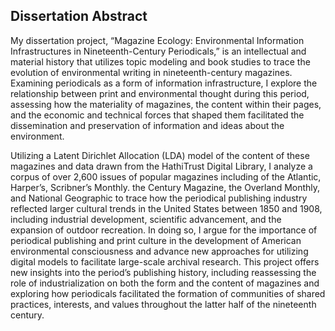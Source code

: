 ## Dissertation Abstract

My dissertation project, “Magazine Ecology: Environmental Information Infrastructures in Nineteenth-Century Periodicals,” is an intellectual and material history that utilizes topic modeling and book studies to trace the evolution of environmental writing in nineteenth-century magazines. Examining periodicals as a form of information infrastructure, I explore the relationship between print and environmental thought during this period, assessing how the materiality of magazines, the content within their pages, and the economic and technical forces that shaped them facilitated the dissemination and preservation of information and ideas about the environment.

Utilizing a Latent Dirichlet Allocation (LDA) model of the content of these magazines and data drawn from the HathiTrust Digital Library, I analyze a corpus of over 2,600 issues of popular magazines including of the Atlantic, Harper’s, Scribner’s Monthly. the Century Magazine, the Overland Monthly, and National Geographic to trace how the periodical publishing industry reflected larger cultural trends in the United States between 1850 and 1908, including industrial development, scientific advancement, and the expansion of outdoor recreation. In doing so, I argue for the importance of periodical publishing and print culture in the development of American environmental consciousness and advance new approaches for utilizing digital models to facilitate large-scale archival research. This project offers new insights into the period’s publishing history, including reassessing the role of industrialization on both the form and the content of magazines and exploring how periodicals facilitated the formation of communities of shared practices, interests, and values throughout the latter half of the nineteenth century.